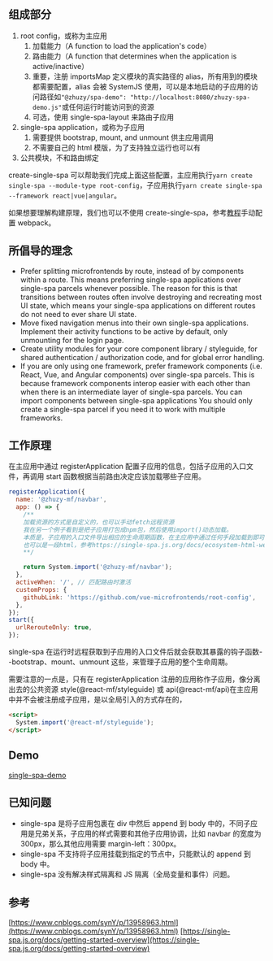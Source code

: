 ## 组成部分

1. root config，或称为主应用
   1. 加载能力（A function to load the application's code）
   1. 路由能力（A function that determines when the application is active/inactive）
   1. 重要，注册 importsMap 定义模块的真实路径的 alias，所有用到的模块都需要配置，alias 会被 SystemJS 使用，可以是本地启动的子应用的访问路径如`"@zhuzy/spa-demo": "http://localhost:8080/zhuzy-spa-demo.js"`或任何运行时能访问到的资源
   1. 可选，使用 single-spa-layout 来路由子应用
2. single-spa application，或称为子应用
   1. 需要提供 bootstrap, mount, and unmount 供主应用调用
   1. 不需要自己的 html 模版，为了支持独立运行也可以有
3. 公共模块，不和路由绑定

create-single-spa 可以帮助我们完成上面这些配置，主应用执行`yarn create single-spa --module-type root-config`，子应用执行`yarn create single-spa --framework react|vue|angular`。

如果想要理解构建原理，我们也可以不使用 create-single-spa，参考[教程](https://single-spa.js.org/docs/recommended-setup/#build-tools-webpack--rollup)手动配置 webpack。

## 所倡导的理念

- Prefer splitting microfrontends by route, instead of by components within a route. This means preferring single-spa applications over single-spa parcels whenever possible. The reason for this is that transitions between routes often involve destroying and recreating most UI state, which means your single-spa applications on different routes do not need to ever share UI state.
- Move fixed navigation menus into their own single-spa applications. Implement their activity functions to be active by default, only unmounting for the login page.
- Create utility modules for your core component library / styleguide, for shared authentication / authorization code, and for global error handling.
- If you are only using one framework, prefer framework components (i.e. React, Vue, and Angular components) over single-spa parcels. This is because framework components interop easier with each other than when there is an intermediate layer of single-spa parcels. You can import components between single-spa applications You should only create a single-spa parcel if you need it to work with multiple frameworks.

## 工作原理

在主应用中通过 registerApplication 配置子应用的信息，包括子应用的入口文件，再调用 start 函数根据当前路由决定应该加载哪些子应用。

```javascript
registerApplication({
  name: '@zhuzy-mf/navbar',
  app: () => {
    /**
    加载资源的方式是自定义的，也可以手动fetch远程资源
    我在另一个例子看到是把子应用打包成npm包，然后使用import()动态加载。
    本质是，子应用的入口文件导出相应的生命周期函数，在主应用中通过任何手段加载到即可。
    也可以是一段html，参考https://single-spa.js.org/docs/ecosystem-html-web-components。
    **/

    return System.import('@zhuzy-mf/navbar');
  },
  activeWhen: '/', // 匹配路由时激活
  customProps: {
    githubLink: 'https://github.com/vue-microfrontends/root-config',
  },
});
start({
  urlRerouteOnly: true,
});
```

single-spa 在运行时远程获取到子应用的入口文件后就会获取其暴露的钩子函数--bootstrap、mount、unmount 这些，来管理子应用的整个生命周期。

需要注意的一点是，只有在 registerApplication 注册的应用称作子应用，像分离出去的公共资源 style(@react-mf/styleguide) 或 api(@react-mf/api)在主应用中并不会被注册成子应用，是以全局引入的方式存在的，

```html
<script>
  System.import('@react-mf/styleguide');
</script>
```

## Demo

[single-spa-demo](https://github.com/justable/single-spa-demo)

## 已知问题

- single-spa 是将子应用包裹在 div 中然后 append 到 body 中的，不同子应用是兄弟关系，子应用的样式需要和其他子应用协调，比如 navbar 的宽度为 300px，那么其他应用需要 margin-left：300px。
- single-spa 不支持将子应用挂载到指定的节点中，只能默认的 append 到 body 中。
- single-spa 没有解决样式隔离和 JS 隔离（全局变量和事件）问题。

## 参考

[https://www.cnblogs.com/synY/p/13958963.html](https://www.cnblogs.com/synY/p/13958963.html)
[https://single-spa.js.org/docs/getting-started-overview](https://single-spa.js.org/docs/getting-started-overview)
